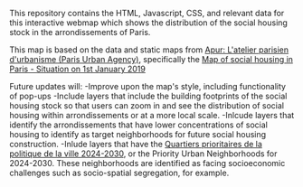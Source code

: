 This repository contains the HTML, Javascript, CSS, and relevant data for this interactive webmap which shows the distribution of the social housing stock in the arrondissements of Paris. 

This map is based on the data and static maps from [Apur: L'atelier parisien d'urbanisme (Paris Urban Agency)](https://www.apur.org/fr), specifically the [Map of social housing in Paris - Situation on 1st January 2019](https://www.apur.org/en/our-works/map-social-housing-paris-situation-1st-january-2019)

Future updates will:
-Improve upon the map's style, including functionality of pop-ups
-Include layers that include the building footprints of the social housing stock so that users can zoom in and see the distribution of social housing within arrondissements or at a more local scale.
-Inlcude layers that identify the arrondissements that have lower concentrations of social housing to identify as target neighborhoods for future social housing construction.
-Inlude layers that have the [Quartiers prioritaires de la politique de la ville 2024-2030](https://www.apur.org/sites/default/files/documents/cartefichiers-attaches/carte_qpv_grand_paris.pdf?token=gjJIUYAY), or the Priority Urban Neighborhoods for 2024-2030. These neighborhoods are identified as facing socioeconomic challenges such as socio-spatial segregation, for example.



